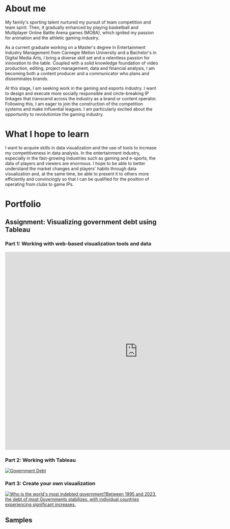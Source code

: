 # About me
My family's sporting talent nurtured my pursuit of team competition and team spirit. Then, it gradually enhanced by playing basketball and Multiplayer Online Battle Arena games (MOBA), which ignited my passion for animation and the athletic gaming industry. 

As a current graduate working on a Master's degree in Entertainment Industry Management from Carnegie Mellon University and a Bachelor's in Digital Media Arts, I bring a diverse skill set and a relentless passion for innovation to the table. Coupled with a solid knowledge foundation of video production, editing, project management, data and financial analysis, I am becoming both a content producer and a communicator who plans and disseminates brands.

At this stage, I am seeking work in the gaming and esports industry. I want to design and execute more socially responsible and circle-breaking IP linkages that transcend across the industry as a brand or content operator. Following this, I am eager to join the construction of the competition systems and make influential leagues. I am particularly excited about the opportunity to revolutionize the gaming industry.
# What I hope to learn
I want to acquire skills in data visualization and the use of tools to increase my competitiveness in data analysis. In the entertainment industry, especially in the fast-growing industries such as gaming and e-sports, the data of players and viewers are enormous. I hope to be able to better understand the market changes and players' habits through data visualization and, at the same time, be able to present it to others more efficiently and convincingly so that I can be qualified for the position of operating from clubs to game IPs.
# Portfolio
## Assignment: Visualizing government debt using Tableau
### Part 1: Working with web-based visualization tools and data
<iframe src="https://data.oecd.org/chart/7fad" width="860" height="645" style="border: 0" mozallowfullscreen="true" webkitallowfullscreen="true" allowfullscreen="true"><a href="https://data.oecd.org/chart/7fad" target="_blank">OECD Chart: General government debt, Total, % of GDP, 2018</a></iframe>

### Part 2: Working with Tableau 
<div class='tableauPlaceholder' id='viz1699400268023' style='position: relative'><noscript><a href='#'><img alt='Government Debt ' src='https:&#47;&#47;public.tableau.com&#47;static&#47;images&#47;Go&#47;GovernmentDebt1&#47;GovernmentDebt&#47;1_rss.png' style='border: none' /></a></noscript><object class='tableauViz'  style='display:none;'><param name='host_url' value='https%3A%2F%2Fpublic.tableau.com%2F' /> <param name='embed_code_version' value='3' /> <param name='site_root' value='' /><param name='name' value='GovernmentDebt1&#47;GovernmentDebt' /><param name='tabs' value='no' /><param name='toolbar' value='yes' /><param name='static_image' value='https:&#47;&#47;public.tableau.com&#47;static&#47;images&#47;Go&#47;GovernmentDebt1&#47;GovernmentDebt&#47;1.png' /> <param name='animate_transition' value='yes' /><param name='display_static_image' value='yes' /><param name='display_spinner' value='yes' /><param name='display_overlay' value='yes' /><param name='display_count' value='yes' /><param name='language' value='en-US' /></object></div>                
<script type='text/javascript'>                    
  var divElement = document.getElementById('viz1699400268023');                    
  var vizElement = divElement.getElementsByTagName('object')[0];                    
  vizElement.style.width='100%';vizElement.style.height=(divElement.offsetWidth*0.75)+'px';                    
  var scriptElement = document.createElement('script');                    
  scriptElement.src = 'https://public.tableau.com/javascripts/api/viz_v1.js';                    
  vizElement.parentNode.insertBefore(scriptElement, vizElement);                
</script>

### Part 3: Create your own visualization

<div class='tableauPlaceholder' id='viz1699418494323' style='position: relative'><noscript><a href='#'><img alt='Who is the world&#39;s most indebted government?Between 1995 and 2023, the debt of most Governments stabilizes, with individual countries experiencing significant increases. ' src='https:&#47;&#47;public.tableau.com&#47;static&#47;images&#47;Bo&#47;Book2_16994179170690&#47;Sheet2&#47;1_rss.png' style='border: none' /></a></noscript><object class='tableauViz'  style='display:none;'><param name='host_url' value='https%3A%2F%2Fpublic.tableau.com%2F' /> <param name='embed_code_version' value='3' /> <param name='site_root' value='' /><param name='name' value='Book2_16994179170690&#47;Sheet2' /><param name='tabs' value='no' /><param name='toolbar' value='yes' /><param name='static_image' value='https:&#47;&#47;public.tableau.com&#47;static&#47;images&#47;Bo&#47;Book2_16994179170690&#47;Sheet2&#47;1.png' /> <param name='animate_transition' value='yes' /><param name='display_static_image' value='yes' /><param name='display_spinner' value='yes' /><param name='display_overlay' value='yes' /><param name='display_count' value='yes' /><param name='language' value='en-US' /><param name='filter' value='publish=yes' /></object></div>                
<script type='text/javascript'>                    
  var divElement = document.getElementById('viz1699418494323');                    
  var vizElement = divElement.getElementsByTagName('object')[0];                    
  vizElement.style.width='100%';vizElement.style.height=(divElement.offsetWidth*0.75)+'px';                    
  var scriptElement = document.createElement('script');                    
  scriptElement.src = 'https://public.tableau.com/javascripts/api/viz_v1.js';                    
  vizElement.parentNode.insertBefore(scriptElement, vizElement);                
</script>

## Samples
